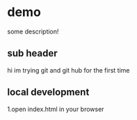 # demo 
some description!

## sub header 

hi im trying git and git hub for the first time 

## local development

1.open index.html in your browser
